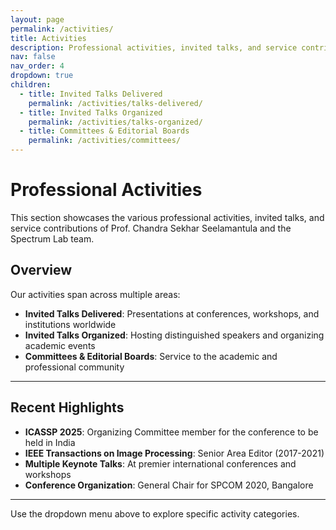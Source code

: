 ```yaml
---
layout: page
permalink: /activities/
title: Activities
description: Professional activities, invited talks, and service contributions
nav: false
nav_order: 4
dropdown: true
children:
  - title: Invited Talks Delivered
    permalink: /activities/talks-delivered/
  - title: Invited Talks Organized  
    permalink: /activities/talks-organized/
  - title: Committees & Editorial Boards
    permalink: /activities/committees/
---
```


# Professional Activities

This section showcases the various professional activities, invited talks, and service contributions of Prof. Chandra Sekhar Seelamantula and the Spectrum Lab team.

## Overview

Our activities span across multiple areas:

- **Invited Talks Delivered**: Presentations at conferences, workshops, and institutions worldwide
- **Invited Talks Organized**: Hosting distinguished speakers and organizing academic events
- **Committees & Editorial Boards**: Service to the academic and professional community

---

## Recent Highlights

- **ICASSP 2025**: Organizing Committee member for the conference to be held in India
- **IEEE Transactions on Image Processing**: Senior Area Editor (2017-2021)
- **Multiple Keynote Talks**: At premier international conferences and workshops
- **Conference Organization**: General Chair for SPCOM 2020, Bangalore

---

Use the dropdown menu above to explore specific activity categories.